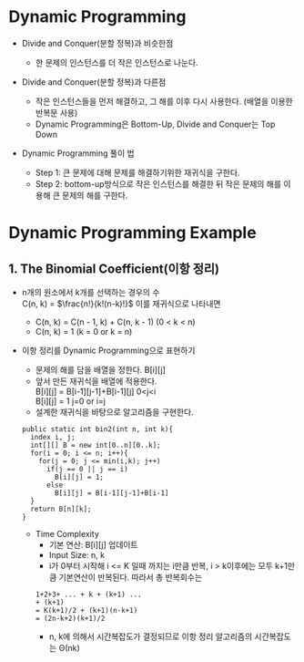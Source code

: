 # Dynamic Programming

- Divide and Conquer(분할 정복)과 비슷한점
  - 한 문제의 인스턴스를 더 작은 인스턴스로 나눈다.
- Divide and Conquer(분할 정복)과 다른점

  - 작은 인스턴스들을 먼저 해결하고, 그 해를 이후 다시 사용한다. (배열을 이용한 반복문 사용)
  - Dynamic Programming은 Bottom-Up, Divide and Conquer는 Top Down

- Dynamic Programming 풀이 법
  - Step 1: 큰 문제에 대해 문제를 해결하기위한 재귀식을 구한다.
  - Step 2: bottom-up방식으로 작은 인스턴스를 해결한 뒤 작은 문제의 해를 이용해 큰 문제의 해를 구한다.

# Dynamic Programming Example

## 1. The Binomial Coefficient(이항 정리)

- n개의 원소에서 k개를 선택하는 경우의 수<br>
  C(n, k) = $\frac{n!}{k!(n-k)!}$ 이를 재귀식으로 나타내면<br>

  - C(n, k) = C(n - 1, k) + C(n, k - 1) (0 < k < n)
  - C(n, k) = 1 (k = 0 or k = n)

- 이항 정리를 Dynamic Programming으로 표현하기
  - 문제의 해를 담을 배열을 정한다. B[i][j]
  - 앞서 만든 재귀식을 배열에 적용한다.<br>
    B[i][j] = B[i-1][j-1]+B[i-1][j] 0<j<i <br>
    B[i][j] = 1 j=0 or i=j
  - 설계한 재귀식을 바탕으로 알고리즘을 구현한다.
  ```
  public static int bin2(int n, int k){
    index i, j;
    int[][] B = new int[0..n][0..k];
    for(i = 0; i <= n; i++){
      for(j = 0; j <= min(i,k); j++)
        if(j == 0 || j == i)
          B[i][j] = 1;
        else
          B[i][j] = B[i-1][j-1]+B[i-1]
    }
    return B[n][k];
  }
  ```
  - Time Complexity
    - 기본 연산: B[i][j] 업데이트
    - Input Size: n, k
    - i가 0부터 시작해 i <= K 일때 까지는 i만큼 반복, i > k이후에는 모두 k+1만큼 기본연산이 반복된다. 따라서 총 반복회수는<br>
    ```
    1+2+3+ ... + k + (k+1) ...
    + (k+1)
    = K(k+1)/2 + (k+1)(n-k+1)
    = (2n-k+2)(k+1)/2
    ```
    - n, k에 의해서 시간복잡도가 결정되므로 이항 정리 알고리즘의 시간복잡도는 Θ(nk)
